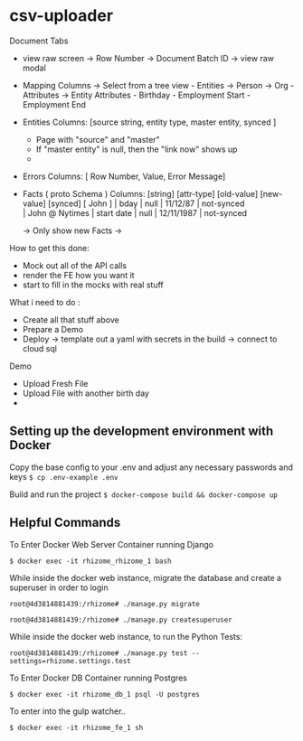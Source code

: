 # csv-uploader


Document Tabs
 - view raw screen
    -> Row Number
    -> Document Batch ID
    -> view raw modal
 - Mapping Columns
    -> Select from a tree view
        - Entities
            -> Person
            -> Org
        - Attributes
            -> Entity Attributes
                - Birthday
                - Employment Start
                - Employment End

 - Entities
   Columns: [source string, entity type, master entity, synced ]
     - Page with "source" and "master"
     - If "master entity" is null, then the "link now" shows up
     -

- Errors
  Columns: [ Row Number, Value, Error Message]

 - Facts ( proto Schema )
    Columns: [string] [attr-type] [old-value] [new-value]  [synced]
             [ John ] | bday | null | 11/12/87 | not-synced  
             | John @ Nytimes | start date | null | 12/11/1987 | not-synced

      -> Only show new Facts
      ->

How to get this done:
 - Mock out all of the API calls
 - render the FE how you want it
 - start to fill in the mocks with real stuff



What i need to do :
 - Create all that stuff above
 - Prepare a Demo
 - Deploy
     -> template out a yaml with secrets in the build
     -> connect to cloud sql


Demo
 - Upload Fresh File
 - Upload File with another birth day
 -


## Setting up the development environment with Docker #

Copy the base config to your .env and adjust any necessary passwords and keys
`$ cp .env-example .env`

Build and run the project
`$ docker-compose build && docker-compose up`

## Helpful Commands


To Enter Docker Web Server Container running Django

```
$ docker exec -it rhizome_rhizome_1 bash
```

While inside the docker web instance, migrate the database and create a superuser in order to login

```
root@4d3814881439:/rhizome# ./manage.py migrate

root@4d3814881439:/rhizome# ./manage.py createsuperuser
```

While inside the docker web instance, to run the Python Tests:

```
root@4d3814881439:/rhizome# ./manage.py test --settings=rhizome.settings.test
```

To Enter Docker DB Container running Postgres

```
$ docker exec -it rhizome_db_1 psql -U postgres
```

To enter into the gulp watcher..

```
$ docker exec -it rhizome_fe_1 sh
```
